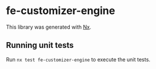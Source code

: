 # fe-customizer-engine

This library was generated with [Nx](https://nx.dev).

## Running unit tests

Run `nx test fe-customizer-engine` to execute the unit tests.
